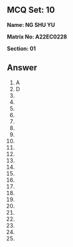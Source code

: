 ## MCQ Set: 10

**Name: NG SHU YU**

**Matrix No: A22EC0228**

**Section: 01**

## Answer
1. A
2. D
3. 
4. 
5. 
6. 
7. 
8. 
9. 
10. 
11. 
12. 
13. 
14. 
15. 
16. 
17. 
18. 
19. 
20. 
21. 
22. 
23. 
24. 
25. 


